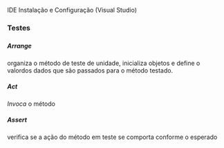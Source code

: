 IDE Instalação e Configuração (Visual Studio)

<h3>Testes <h3>

<h5>Arrange</h5>

organiza o método de teste de unidade, inicializa objetos e define o valordos dados que são passados para o método testado.

<h5>Act</h5>

*Invoca* o método 

<h5>Assert</h5>

verifica se a ação do método em teste se comporta conforme o esperado

